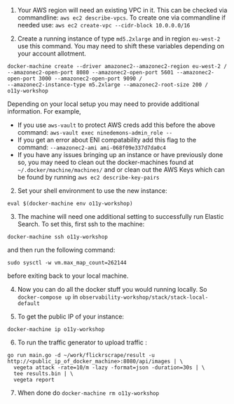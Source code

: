 1. Your AWS region will need an existing VPC in it. This can be checked via commandline: `aws ec2 describe-vpcs`. To create one via commandline if needed use: `aws ec2 create-vpc --cidr-block 10.0.0.0/16`

2. Create a running instance of type `md5.2xlarge` and in region `eu-west-2` use this command. You may need to shift these variables depending on your account allotment.
```
docker-machine create --driver amazonec2--amazonec2-region eu-west-2 /
--amazonec2-open-port 8080 --amazonec2-open-port 5601 --amazonec2-open-port 3000 --amazonec2-open-port 9090 /
--amazonec2-instance-type m5.2xlarge --amazonec2-root-size 200 /
o11y-workshop
```

Depending on your local setup you may need to provide additional information. For example, 

- If you use `aws-vault` to protect AWS creds add this before the above command: `aws-vault exec ninedemons-admin_role -- `
- If you get an error about ENI compatability add this flag to the command: `--amazonec2-ami ami-068f09e337d7da0c4`
- If you have any issues bringing up an instance or have previously done so, you may need to clean out the docker-machines found at `~/.docker/machine/machines/` and or clean out the AWS Keys which can be found by running `aws ec2 describe-key-pairs`

2. Set your shell environment to use the new instance:
```
eval $(docker-machine env o11y-workshop)
```

3. The machine will need one additional setting to successfully run Elastic Search. To set this, first ssh to the machine:
```
docker-machine ssh o11y-workshop
```
and then run the following command:
```
sudo sysctl -w vm.max_map_count=262144
```
before exiting back to your local machine.

4. Now you can do all the docker stuff you would running locally. So `docker-compose up` in `observability-workshop/stack/stack-local-default`

5. To get the public IP of your instance:
```
docker-machine ip o11y-workshop
```

6. To run the traffic generator to upload traffic :
```
go run main.go -d ~/work/flickrscrape/result -u http://<public_ip_of_docker_machine>:8080/api/images | \
  vegeta attack -rate=10/m -lazy -format=json -duration=30s | \
  tee results.bin | \
  vegeta report
```

7. When done do `docker-machine rm o11y-workshop`
